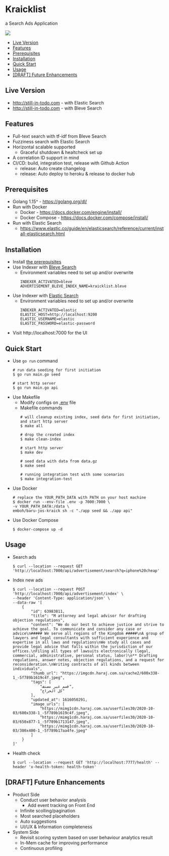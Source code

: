 <div>
    <h1>
		Kraicklist
    </h1>
    <p>a Search Ads Application</p>
    <p>
      <a href="https://github.com/isdzulqor/kraicklist/actions?query=workflow%3A%22Build%22">
          <img src="https://github.com/isdzulqor/kraicklist/workflows/Build/badge.svg?branch=master"/>
      </a>
    </p>
</div>


- [Live Version](#live-version)
- [Features](#features)
- [Prerequisites](#prerequisites)
- [Installation](#installation)
- [Quick Start](#quick-start)
- [Usage](#usage)
- [[DRAFT] Future Enhancements](#draft-future-enhancements)

## Live Version
- http://still-in-todo.com - with Elastic Search
- http://still-in-todo.com - with Bleve Search

## Features
- Full-text search with tf-idf from Bleve Search
- Fuzziness search with Elastic Search 
- Horizontal scalable supported
  - Graceful shutdown & healtcheck set up
- A correlation ID support in mind
- CI/CD: build, integration test, release with Github Action
  - release: Auto create changelog
  - release: Auto deploy to heroku & release to docker hub

## Prerequisites
- Golang 1.15^ - https://golang.org/dl/
- Run with Docker 
  - Docker - https://docs.docker.com/engine/install/
  - Docker Compose - https://docs.docker.com/compose/install/
- Run with Elastic Search
  - https://www.elastic.co/guide/en/elasticsearch/reference/current/install-elasticsearch.html

## Installation
- Install [the prerequisites](#prerequisites)
- Use Indexer with [Bleve Search](http://blevesearch.com/)
  - Environment variables need to set up and/or overwrite
    ```
    INDEXER_ACTIVATED=bleve
    ADVERTISEMENT_BLEVE_INDEX_NAME=kraicklist.bleve
    ```
- Use Indexer with [Elastic Search](https://www.elastic.co//)
  - Environment variables need to set up and/or overwrite
    ```
    INDEXER_ACTIVATED=elastic
    ELASTIC_HOST=http://localhost:9200
    ELASTIC_USERNAME=elastic
    ELASTIC_PASSWORD=elastic-password
    ```
- Visit http://localhost:7000 for the UI

## Quick Start
- Use `go run` command
  ```
  # run data seeding for first initiation
  $ go run main.go seed

  # start http server
  $ go run main.go api
  ```
- Use Makefile
  - Modify configs on [.env](.env) file
  - Makefile commands
    ```
    # will cleanup existing index, seed data for first initiation, and start http server
    $ make all

    # drop the created index
    $ make clean-index

    # start http server
    $ make dev
    
    # seed data with data from data.gz
    $ make seed
    
    # running integration test with some scenarios
    $ make integration-test
    ```
- Use Docker
  ```
  # replace the YOUR_PATH_DATA with PATH on your host machine
  $ docker run --env-file .env -p 7000:7000 \
  -v YOUR_PATH_DATA:/data \
  emboh/baru-jos-kraick sh -c "./app seed && ./app api"
  ```
- Use Docker Compose
  ```
  $ docker-compose up -d
  ```
## Usage
- Search ads
  ```
  $ curl --location --request GET 'http://localhost:7000/api/advertisement/search?q=iphone%20cheap'
  ```
- Index new ads 
  ```
  $ curl --location --request POST 'http://localhost:7000/api/advertisement/index' \
  --header 'Content-Type: application/json' \
  --data-raw '[
      {
          "id": 63983811,
          "title": "M attorney and legal advisor for drafting objection regulations",
          "content": "We do our best to achieve justice and strive to achieve the goal. To communicate and consider any case or advice\n##### We serve all regions of the Kingdom #####\nA group of lawyers and legal consultants with sufficient experience and expertise in all laws and regulations\nWe study all cases and provide legal advice that falls within the jurisdiction of our offices.\nFiling all types of lawsuits electronically (legal, commercial, administrative, personal status, labor)\n** Drafting regulations, answer notes, objection regulations, and a request for reconsideration.\nWriting contracts of all kinds between individuals",
          "thumb_url": "https://imgcdn.haraj.com.sa/cache2/600x338-1_-5f789b1619c4f.jpeg",
          "tags": [
              "قسم غير مصنف",
              "كل الحراج"
          ],
          "updated_at": 1616050291,
          "image_urls": [
              "https://mimg1cdn.haraj.com.sa/userfiles30/2020-10-03/600x338-1_-5f789b1619c4f.jpeg",
              "https://mimg1cdn.haraj.com.sa/userfiles30/2020-10-03/650x877-1_-5f789b1713147.jpeg",
              "https://mimg1cdn.haraj.com.sa/userfiles30/2020-10-03/300x400-1_-5f789b17aa4fe.jpeg"
          ]
      }
  ]'
  ```
- Health check
  ```
  $ curl --location --request GET 'http://localhost:7777/health' --header 'x-health-token: health-token'
  ```

## [DRAFT] Future Enhancements
- Product Side
  - Conduct user behavior analysis
    - Add event tracking on Front End
  - Infinite scolling/pagination
  - Most searched placeholders
  - Auto suggestions
  - UI/UX & Information completeness
- System Side
  - Revisit scoring system based on user behaviour analytics result
  - In-Mem cache for improving performance
  - Continuous profiling